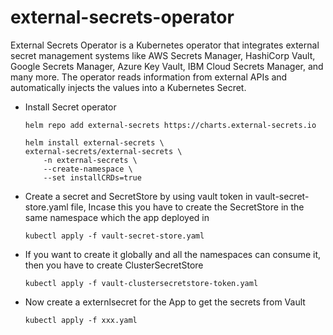 # external-secrets-operator

External Secrets Operator is a Kubernetes operator that integrates external secret management systems like AWS Secrets Manager, HashiCorp Vault, Google Secrets Manager, Azure Key Vault, IBM Cloud Secrets Manager, and many more. The operator reads information from external APIs and automatically injects the values into a Kubernetes Secret.
- Install Secret operator 
    ```
    helm repo add external-secrets https://charts.external-secrets.io

    helm install external-secrets \
    external-secrets/external-secrets \
        -n external-secrets \
        --create-namespace \
        --set installCRDs=true
    ```
- Create a secret and SecretStore by using vault token in vault-secret-store.yaml file, Incase this you have to create the SecretStore in the same namespace which the app deployed in 
    ```
    kubectl apply -f vault-secret-store.yaml
    ```

- If you want to create it globally and all the namespaces can consume it, then you have to create ClusterSecretStore
    ```
    kubectl apply -f vault-clustersecretstore-token.yaml
    ```
- Now create a externlsecret for the App to get the secrets from Vault

    ```
    kubectl apply -f xxx.yaml  
    ```


